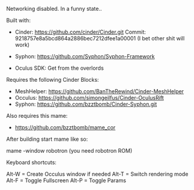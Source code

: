 Networking disabled.  In a funny state..

Built with:
* Cinder: https://github.com/cinder/Cinder.git
Commit:  9218757e8a5bcd864a2886bec7212dfee1a00001 (I bet other shit will work)

* Syphon: https://github.com/Syphon/Syphon-Framework
* Oculus SDK:  Get from the overlords

Requires the following Cinder Blocks:
* MeshHelper: https://github.com/BanTheRewind/Cinder-MeshHelper
* Occulus: https://github.com/simongeilfus/Cinder-OculusRift
* Syphon: https://github.com/bzztbomb/Cinder-Syphon.git

Also requires this mame:
* https://github.com/bzztbomb/mame_cor

After building start mame like so:

mame -window robotron (you need robotron ROM)

Keyboard shortcuts:

Alt-W = Create Occulus window if needed
Alt-T = Switch rendering mode
Alt-F = Toggle Fullscreen
Alt-P = Toggle Params